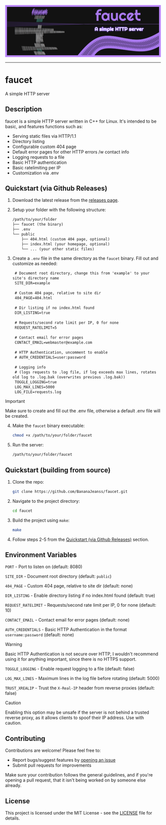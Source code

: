 <div align="center">
  <img src="https://github.com/BananaJeanss/faucet/blob/main/assets/faucet2.png?raw=true" alt="Faucet Banner"/>
</div>

---

# faucet

A simple HTTP server

## Description

faucet is a simple HTTP server written in C++ for Linux. It's intended to be basic, and features functions such as:

- Serving static files via HTTP/1.1
- Directory listing
- Configurable custom 404 page
- Default error pages for other HTTP errors /w contact info
- Logging requests to a file
- Basic HTTP authentication
- Basic ratelimiting per IP
- Customization via .env

## Quickstart (via Github Releases)

1. Download the latest release from the [releases page](https://github.com/BananaJeanss/faucet/releases).
2. Setup your folder with the following structure:

   ```tree
   /path/to/your/folder
   ├── faucet (the binary)
   ├── .env
   └── public
       ├── 404.html (custom 404 page, optional)
       ├── index.html (your homepage, optional)
       └── ... (your other static files)
   ```

3. Create a `.env` file in the same directory as the `faucet` binary. Fill out and customize as needed:

   ```env
    # Document root directory, change this from 'example' to your site's directory name
    SITE_DIR=example

    # Custom 404 page, relative to site dir
    404_PAGE=404.html

    # Dir listing if no index.html found
    DIR_LISTING=true

    # Requests/second rate limit per IP, 0 for none
    REQUEST_RATELIMIT=5

    # Contact email for error pages
    CONTACT_EMAIL=webmaster@example.com

    # HTTP Authentication, uncomment to enable
    # AUTH_CREDENTIALS=user:password

    # Logging info
    # (logs requests to .log file, if log exceeds max lines, rotates old log to .log.bak (overwrites previous .log.bak))
    TOGGLE_LOGGING=true
    LOG_MAX_LINES=5000
    LOG_FILE=requests.log
   ```

> [!IMPORTANT]
> Make sure to create and fill out the .env file, otherwise a default .env file will be created.

4. Make the `faucet` binary executable:

   ```bash
   chmod +x /path/to/your/folder/faucet
   ```

5. Run the server:

   ```bash
   /path/to/your/folder/faucet
   ```

## Quickstart (building from source)

1. Clone the repo:

   ```bash
   git clone https://github.com/BananaJeanss/faucet.git
   ```

2. Navigate to the project directory:

   ```bash
   cd faucet
   ```

3. Build the project using `make`:

   ```bash
   make
   ```

4. Follow steps 2-5 from the [Quickstart (via Github Releases)](#quickstart-via-github-releases) section.

## Environment Variables

`PORT` - Port to listen on (default: 8080)

`SITE_DIR` - Document root directory (default: `public`)

`404_PAGE` - Custom 404 page, relative to site dir (default: none)

`DIR_LISTING` - Enable directory listing if no index.html found (default: true)

`REQUEST_RATELIMIT` - Requests/second rate limit per IP, 0 for none (default: 10)

`CONTACT_EMAIL` - Contact email for error pages (default: none)

`AUTH_CREDENTIALS` - Basic HTTP Authentication in the format `username:password` (default: none)

> [!WARNING]
> Basic HTTP Authentication is not secure over HTTP, I wouldn't recommend using it for anything important, since there is no HTTPS support.

`TOGGLE_LOGGING` - Enable request logging to a file (default: false)

`LOG_MAX_LINES` - Maximum lines in the log file before rotating (default: 5000)

`TRUST_XREALIP` - Trust the `X-Real-IP` header from reverse proxies (default: false)

> [!CAUTION]
> Enabling this option may be unsafe if the server is not behind a trusted reverse proxy, as it allows clients to spoof their IP address. Use with caution.

## Contributing

Contributions are welcome! Please feel free to:

- Report bugs/suggest features by [opening an issue](https://github.com/BananaJeanss/faucet/issues)
- Submit pull requests for improvements

Make sure your contribution follows the general guidelines, and if you're opening a pull request, that it isn't being worked on by someone else already.

## License

This project is licensed under the MIT License - see the [LICENSE](LICENSE) file for details.
